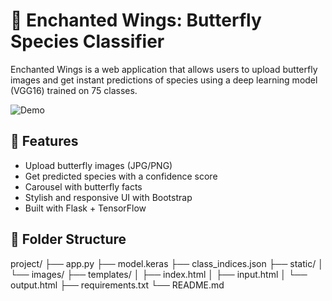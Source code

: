 # 🦋 Enchanted Wings: Butterfly Species Classifier

Enchanted Wings is a web application that allows users to upload butterfly images and get instant predictions of species using a deep learning model (VGG16) trained on 75 classes.

![Demo](static/images/demo.jpg)

## 🚀 Features
- Upload butterfly images (JPG/PNG)
- Get predicted species with a confidence score
- Carousel with butterfly facts
- Stylish and responsive UI with Bootstrap
- Built with Flask + TensorFlow

## 📂 Folder Structure
project/
├── app.py
├── model.keras
├── class_indices.json
├── static/
│ └── images/
├── templates/
│ ├── index.html
│ ├── input.html
│ └── output.html
├── requirements.txt
└── README.md

